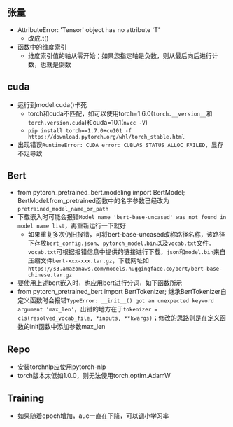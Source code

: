 ## 张量
- AttributeError: 'Tensor' object has no attribute 'T'
    - 改成.t()
- 函数中的维度索引
    - 维度索引值的轴从零开始；如果您指定轴是负数，则从最后向后进行计数，也就是倒数

## cuda
- 运行到model.cuda()卡死
    - torch和cuda不匹配，如可以使用torch=1.6.0(`torch.__version__`和`torch.version.cuda`)和cuda=10.1(`nvcc -V`)
    - `pip install torch==1.7.0+cu101 -f https://download.pytorch.org/whl/torch_stable.html`
- 出现错误`RuntimeError: CUDA error: CUBLAS_STATUS_ALLOC_FAILED`，显存不足导致

## Bert
- from pytorch_pretrained_bert.modeling import BertModel; BertModel.from_pretrained函数中的名字参数已经改为`pretrained_model_name_or_path`
- 下载嵌入时可能会报错`Model name 'bert-base-uncased' was not found in model name list`，再重新运行一下就好
    - 如果重复多次仍旧报错，可将bert-base-uncased改称路径名称，该路径下存放`bert_config.json`、`pytorch_model.bin`以及`vocab.txt`文件。`vocab.txt`可根据报错信息中提供的链接进行下载，`json`和`model.bin`来自压缩文件`bert-xxx-xxx.tar.gz`，下载网址如`https://s3.amazonaws.com/models.huggingface.co/bert/bert-base-chinese.tar.gz`
- 要使用上述bert嵌入时，也应用bert进行分词，如下函数所示
- from pytorch_pretrained_bert import BertTokenizer; 继承BertTokenizer自定义函数时会报错`TypeError: __init__() got an unexpected keyword argument 'max_len'`，出错的地方在于`tokenizer = cls(resolved_vocab_file, *inputs, **kwargs)`；修改的思路则是在定义函数的init函数中添加参数max_len

## Repo
- 安装torchnlp应使用pytorch-nlp
- torch版本太低如1.0.0，则无法使用torch.optim.AdamW

## Training
- 如果随着epoch增加，auc一直在下降，可以调小学习率